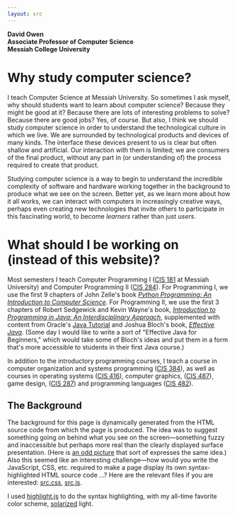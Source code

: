 ```yaml
---
layout: src
---
```


**David Owen**  
**Associate Professor of Computer Science**  
**Messiah College University**  


# Why study computer science?

I teach Computer Science at Messiah University.  So sometimes I ask
myself, why should students want to learn about computer science?
Because they might be good at it?  Because there are lots of
interesting problems to solve?  Because there are good jobs?  Yes,
of course.  But also, I think we should study computer science
in order to understand the technological culture in which we live.
We are surrounded by technological products and devices of many
kinds.  The interface these devices present to us is clear but often
shallow and artificial.  Our interaction
with them is limited; we are consumers of the final
product, without any part in (or understanding of) the process
required to create that product.

Studying computer science is a way to begin
to understand the incredible complexity of software and hardware
working together in the background to produce what we see on the
screen.  Better yet, as we learn more about how it all works, we
can interact with computers in increasingly creative ways,
perhaps even creating new technologies that invite others to
participate in this fascinating world, to become *learners* rather
than just *users*.  <!-- blog link? -->


# What should I be working on (instead of this website)?

Most semesters I teach Computer Programming I
([CIS 181](https://banner.messiah.edu:5000/BANR/mc_bwckctlg.P_EnterCatalog?subject=CIS&course=181) at Messiah University) and Computer Programming II
([CIS 284](https://banner.messiah.edu:5000/BANR/mc_bwckctlg.P_EnterCatalog?subject=CIS&course=284)).
For Programming I, we use the first 9 chapters of John Zelle's book
[*Python Programming:  An Introduction to Computer Science*](http://mcsp.wartburg.edu/zelle/python/).
For Programming II, we use the first 3 chapters of Robert Sedgewick
and Kevin Wayne's book, [*Introduction to Programming in Java:
An Interdisciplinary Approach*](http://introcs.cs.princeton.edu/java/home/),
supplemented with content from Oracle's
[Java Tutorial](https://docs.oracle.com/javase/tutorial/)
and Joshua Bloch's book,
[*Effective Java*](https://www.pearsonhighered.com/program/Bloch-Effective-Java-2nd-Edition/PGM310651.html).
(Some day I would like to write a sort of
"Effective Java for Beginners," which would take some of Bloch's
ideas and put them in a form that's more accessible to students
in their first Java course.)

In addition to the introductory programming courses, I teach a
course in computer organization and systems programming
([CIS 384](https://banner.messiah.edu:5000/BANR/mc_bwckctlg.P_EnterCatalog?subject=CIS&course=384)),
as well as courses in operating systems
([CIS 416](https://banner.messiah.edu:5000/BANR/mc_bwckctlg.P_EnterCatalog?subject=CIS&course=416)),
computer graphics,
([CIS 487](https://banner.messiah.edu:5000/BANR/mc_bwckctlg.P_EnterCatalog?subject=CIS&course=487)),
game design,
([CIS 287](https://banner.messiah.edu:5000/BANR/mc_bwckctlg.P_EnterCatalog?subject=CIS&course=287))
and programming languages
([CIS 482](https://banner.messiah.edu:5000/BANR/mc_bwckctlg.P_EnterCatalog?subject=CIS&course=482)).


## The Background

The background for this page is dynamically generated from the
HTML source code from which the page is produced.  The idea was
to suggest something going on behind what you see on the
screen—something fuzzy and inaccessible but perhaps more real
than the clearly displayed surface presentation.  (Here is
[an odd picture](profound_selfie.md) that sort of expresses the
same idea.)  Also this seemed
like an interesting challenge—how would you write the JavaScript,
CSS, etc. required to make a page display its own syntax-highlighted
HTML source code ...?  Here are the relevant files if you are
interested: [src.css](css/src.css), [src.js](js/src.js).

I used [highlight.js](https://highlightjs.org/)
to do the syntax highlighting, with my all-time favorite color
scheme, [solarized](https://ethanschoonover.com/solarized) light.
